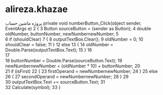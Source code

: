 # alireza.khazae
پروژه ماشین حساب
private void numberButton_Click(object sender, EventArgs e)
 2 {
 3     Button sourceButton = (sender as Button);
 4     double oldNumber, buttonNumber, newNumbernewNumber;
 5  
 6     if (shouldClear)
 7     {
 8         outputTextBox.Clear();
 9         oldNumber = 0;
10         shouldClear = false;
11     }
12     else
13     {
14         oldNumber = Double.Parse(outputTextBox.Text);
15     }
16  
17             
18     buttonNumber = Double.Parse(sourceButton.Text);
19     newNumbernewNumber = (oldNumber * 10) + buttonNumber;
20  
21     if (isFirst)
22     {
23         firstOperand = newNumbernewNumber;
24     }
25     else
26     {
27         secondOperand = newNumbernewNumber;
28     }
29  
30     outputTextBox.Text += sourceButton.Text;
31  
32     Calculate(symbol);
33 }
